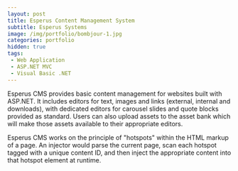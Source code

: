 ```yaml
---
layout: post
title: Esperus Content Management System
subtitle: Esperus Systems
image: /img/portfolio/bombjour-1.jpg
categories: portfolio
hidden: true
tags:
 - Web Application
 - ASP.NET MVC
 - Visual Basic .NET
---
```


Esperus CMS provides basic content management for websites built with ASP.NET. It includes editors for text, images and links (external, internal and downloads), with dedicated editors for carousel slides and quote blocks provided as standard. Users can also upload assets to the asset bank which will make those assets available to their appropriate editors.

Esperus CMS works on the principle of "hotspots" within the HTML markup of a page. An injector would parse the current page, scan each hotspot tagged with a unique content ID, and then inject the appropriate content into that hotspot element at runtime.
